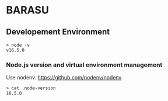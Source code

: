 # BARASU

## Developement Environment

```
> node -v
v16.5.0
```

### Node.js version and virtual environment management

Use nodenv.
https://github.com/nodenv/nodenv

```
> cat .node-version
16.5.0
```

